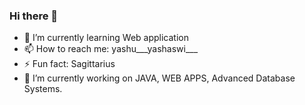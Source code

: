 ### Hi there 👋
- 🌱 I’m currently learning Web application
-  📫 How to reach me: yashu___yashaswi___
- ⚡ Fun fact: Sagittarius
- 🔭 I’m currently working on JAVA, WEB APPS, Advanced Database Systems.
